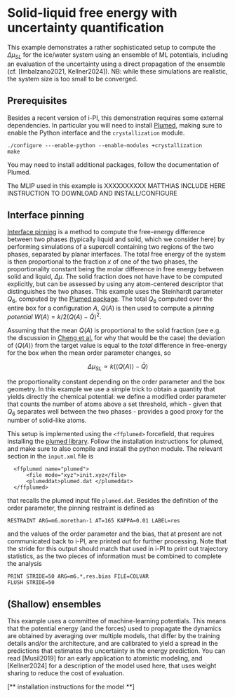 Solid-liquid free energy with uncertainty quantification
========================================================

This example demonstrates a rather sophisticated setup to compute the $\Delta\mu_{SL}$ 
for the ice/water system using an ensemble of ML potentials, including an evaluation of
the uncertainty using a direct propagation of the ensemble (cf. [Imbalzano2021, Kellner2024]).
NB: while these simulations are realistic, the system size is too small to be converged.

Prerequisites
-------------

Besides a recent version of i-PI, this demonstration requires some external dependencies.
In particular you will need to install [Plumed](https://plumed.org), making sure to enable
the Python interface and the `crystallization` module.

```
./configure ---enable-python --enable-modules +crystallization
make
```

You may need to install additional packages, follow the documentation of Plumed.

The MLIP used in this example is XXXXXXXXXX MATTHIAS INCLUDE HERE INSTRUCTION TO DOWNLOAD
AND INSTALL/CONFIGURE


Interface pinning
-----------------

[Interface pinning](https://doi.org/10.1103/physrevb.88.094101) is a method to compute the 
free-energy difference between two phases (typically liquid and solid, which we consider here) 
by performing simulations of a supercell containing two regions of the two phases, separated 
by planar interfaces.
The total free energy of the system is then proportional to the fraction $x$ of one of the two
phases, the proportionality constant being the molar difference in free energy between 
solid and liquid, $\Delta \mu$. 
The solid fraction does not have have to be computed explicitly, but can be assessed by using
any atom-centered descriptor that distinguishes the two phases. This example uses the 
Steinhardt parameter $Q_6$, computed by the [Plumed package](https://plumed.org).
The total $Q_6$ computed over the entire box for a configuration $A$, $Q(A)$ is then used 
to compute a _pinning potential_ $W(A)=k/2(Q(A)-\bar{Q})^2$. 
  
Assuming that the mean $Q(A)$ is proportional to the solid fraction (see e.g. the discussion
in [Cheng et al.](http://doi.org/10.1103/PhysRevB.92.180102) for why that would be the case)
the deviation of $\langle Q(A) \rangle$ from the  target value is equal to the 
_total_ difference in free-energy for the box when the mean order parameter changes, so

$$
\Delta \mu_{SL} \propto k (\langle Q(A) \rangle - \bar{Q})
$$

the proportionality constant depending on the order parameter and the box geometry.
In this example we use a simple trick to obtain a quantity that yields directly the chemical
potential: we define a modified order parameter that counts the number of atoms above
a set threshold, which - given that $Q_6$ separates well between the two phases - 
provides a good proxy for the number of solid-like atoms. 

This setup is implemented using the `<ffplumed>` forcefield, that requires installing 
the [plumed library](https://plumed.org). Follow the installation instructions for 
plumed, and make sure to also compile and install the python module. 
The relevant section in the `input.xml` file is

```
  <ffplumed name="plumed">
      <file mode="xyz">init.xyz</file>
      <plumeddat>plumed.dat </plumeddat>
  </ffplumed>
```

that recalls the plumed input file `plumed.dat`. Besides the definition of the order parameter, 
the pinning restraint is defined as 

```
RESTRAINT ARG=m6.morethan-1 AT=165 KAPPA=0.01 LABEL=res
```

and the values of the order parameter and the bias, that at present 
are not communicated back to i-PI, are printed out for further processing. 
Note that the stride for this output should match that used in i-PI to print 
out trajectory statistics, as the two pieces of information must be combined
to complete the analysis

```
PRINT STRIDE=50 ARG=m6.*,res.bias FILE=COLVAR
FLUSH STRIDE=50
```

(Shallow) ensembles
-------------------

This example uses a committee of machine-learning potentials. This means that the potential energy
(and the forces) used to propagate the dynamics are obtained by averaging over multiple models, 
that differ by the training details and/or the architecture, and are calibrated to yield a spread
in the predictions that estimates the uncertainty in the energy prediction. 
You can read [Musil2019] for an early application to atomistic modeling, and [Kellner2024] for
a description of the model used here, that uses weight sharing to reduce the cost of evaluation. 

[** installation instructions for the model **]







